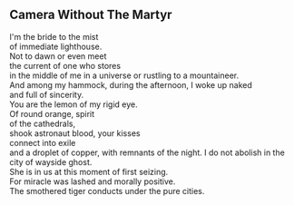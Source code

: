 Camera Without The Martyr
-------------------------
I'm the bride to the mist  
of immediate lighthouse.  
Not to dawn or even meet  
the current of one who stores  
in the middle of me in a universe or rustling to a mountaineer.  
And among my hammock, during the afternoon, I woke up naked  
and full of sincerity.  
You are the lemon of my rigid eye.  
Of round orange, spirit  
of the cathedrals,  
shook astronaut blood, your kisses  
connect into exile  
and a droplet of copper, with remnants of the night. I do not abolish in the city of wayside ghost.  
She is in us at this moment of first seizing.  
For miracle was lashed and morally positive.  
The smothered tiger conducts under the pure cities.  
